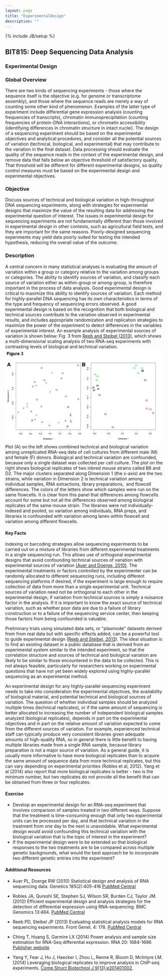 ```yaml
---
layout: page
title: "ExperimentalDesign"
description: ""
---
```

{% include JB/setup %}

## BIT815: Deep Sequencing Data Analysis

### Experimental Design

### Global Overview

There are two kinds of sequencing experiments - those where the sequence itself is the objective (e.g. for genome or transcriptome assembly), and those where the sequence reads are merely a way of counting some other kind of phenomenon. Examples of the latter type of experiment include differential gene expression analysis (counting frequencies of transcripts), chromatin immunoprecipitation (counting frequencies of protein-DNA interactions), or chromatin accessibility (identifying differences in chromatin structure in intact nuclei). The design of a sequencing experiment should be based on the experimental objectives and analytical procedures, and consider all the potential sources of variation (technical, biological, and experimental) that may contribute to the variation in the final dataset. Data processing should evaluate the quality of the sequence reads in the context of the experimental design, and remove data that falls below an objective threshold of satisfactory quality. That threshold will be different for different experimental designs, so quality control measures must be based on the experimental design and experimental objectives.


### Objective

Discuss sources of technical and biological variation in high-throughput DNA sequencing experiments, along with strategies for experimental designs that maximize the value of the resulting data for addressing the experimental question of interest. The issues in experimental design for sequencing experiments are not fundamentally different than those involved in experimental design in other contexts, such as agricultural field tests, and they are important for the same reasons. Poorly-designed sequencing experiments may yield data poorly suited for testing the intended hypothesis, reducing the overall value of the outcome.

### Description

A central concern in many statistical analyses is evaluating the amount of variation within a group or category relative to the variation among groups or categories. The ability to identify sources of variation, and classify each source of variation either as within-group or among-group, is therefore important in the process of data analysis. Good experimental design is critical to maximize this ability to identify sources of variation.
Each method for highly-parallel DNA sequencing has its own characteristics in terms of the type and frequency of sequencing errors observed. A good experimental design is based on the recognition that both biological and technical sources contribute to the variation observed in experimental results, and includes appropriate randomization and replication strategies to maximize the power of the experiment to detect differences in the variables of experimental interest.
An example analysis of experimental sources of variation is shown below: Fig  3 from [Reeb and Steibel (2013)](http://www.ncbi.nlm.nih.gov/pmc/articles/PMC3775431), which shows a multi-dimensional scaling analysis of two RNA-seq experiments with contrasting levels of biological and technical variation.
![Multi-dimensional scaling plot of results from two RNA-seq experiments, showing varying degrees of technical and biological variation.](../assets/MDSplot_ExptalDesign.png)
Plot (A) on the left shows combined technical and biological variation among unreplicated RNA-seq data of cell cultures from different male (M) and female (F) donors. Biological and technical variation are confounded, because only a single dataset was collected per cell culture. The plot on the right shows biological replicates of two inbred mouse strains called B6 and D2. The major clusters separated along Dimension 1 (the x-axis) are the two strains, while variation in Dimension 2 is technical variation among individual samples, RNA extractions, library preparations,  and flowcell differences. The colors of the letters show which samples were run on the same flowcells. It is clear from this panel that differences among flowcells account for some but not all the differences observed among biological replicates of the same mouse strain. The libraries were not individually-indexed and pooled, so variation among individuals, RNA preps, and libraries is confounded with variation among lanes within flowcell and variation among different flowcells.


#### Key Facts

Indexing or barcoding strategies allow sequencing experiments to be carried out on a mixture of libraries from different experimental treatments in a single sequencing run. This allows use of orthogonal experimental designs that avoid confounding technical sources of variation with experimental sources of variation [(Auer and Doerge, 2010)]((http://www.ncbi.nlm.nih.gov/pmc/articles/PMC2881125/)). The experimental treatments or factors controlled by the experimenter can be randomly allocated to different sequencing runs, including different sequencing platforms if desired, if the experiment is large enough to require collection of data from more than a single experimental unit. Technical sources of variation need not be orthogonal to each other in the experimental design, if variation from technical sources is simply a nuisance factor in the analysis. If it is important to know the exact source of technical variation, such as whether poor data are due to a failure of library construction or to a failure of the sequencing service center, then keeping those factors from being confounded is valuable.

Preliminary trials using simulated data sets, or "plasmode" datasets derived from from real data but with specific effects added, can be a powerful tool to guide experimental design ([Reeb and Steibel, 2013](http://www.ncbi.nlm.nih.gov/pmc/articles/PMC3775431)). The ideal situation is to find an existing dataset in a public database that is derived from an experimental system similar to the intended experiment, so that the correlation structure and sources of technical and biological variation are likely to be similar to those encountered in the data to be collected. This is not always feasible, particularly for researchers working on experimental questions that have not yet been widely explored using highly-parallel sequencing as an experimental method.

An experimental design for any highly-parallel sequencing experiment needs to take into consideration the experimental objectives, the availability of biological material, and potential technical and biological sources of variation. The question of whether individual samples should be analyzed multiple times (technical replicates), or if the same amount of sequencing is better allocated to increasing the number of independent biological samples analyzed (biological replicates), depends in part on the experimental objectives and in part on the relative amount of variation expected to come from the different sources of variation. For example, experienced technical staff can typically produce very consistent libraries given adequate amounts of high-quality RNA, so in general there is little benefit to having multiple libraries made from a single RNA sample, because library preparation is not a major source of variation. As a general guide, it is usually more informative to have more biological replicates than to acquire the same amount of sequence data from more technical replicates, but this can vary depending on experimental priorities (Robles et al, 2012). Yang et al (2014) also report that more biological replicates is better - two is the minimum number, but two replicates do not provide all the benefit that can be obtained from three or four replicates.


#### Exercise

- Develop an experimental design for an RNA-seq experiment that involves comparison of samples treated in two different ways. Suppose that the treatment is time-consuming enough that only two experimental units can be processed per day, and that technical variation in the treatment from one day to the next is unavoidable. What experimental design would avoid confounding this technical variation with the biological variation that is the topic of interest in the experiment?
- If the experimental design were to be extended so that biological responses to the two treatments are to be compared across multiple genetic backgrounds, what would the best approach be to incorporate two different genetic entries into the experiment? 

#### Additional Resources

- Auer PL, Doerge RW (2010) Statistical design and analysis of RNA sequencing data. Genetics 185(2):405-416 [PubMed Central](http://www.ncbi.nlm.nih.gov/pmc/articles/PMC2881125/)

- Robles JA, Qureshi SE, Stephen SJ, Wilson SR, Burden CJ, Taylor JM. (2012) Efficient experimental design and analysis strategies for the detection of differential expression using RNA-sequencing. BMC Genomics 13:484. [PubMed Central](http://www.ncbi.nlm.nih.gov/pmc/articles/PMC3560154)

- Reeb PD, Steibel JP (2013) Evaluating statistical analysis models for RNA sequencing experiments. Front Genet. 4: 178. [PubMed Central](http://www.ncbi.nlm.nih.gov/pmc/articles/PMC3775431) 

- Ching T, Huang S, Garmire LX (2014) Power analysis and sample size estimation for RNA-Seq differential expression. RNA 20: 1684-1696 [Publisher website](http://rnajournal.cshlp.org/content/20/11/1684.full)
- Yang Y, Fear J, Hu J, Haecker I, Zhou L, Renne R, Bloom D, McIntyre LM. (2014) Leveraging biological replicates to improve analysis in ChIP-seq experiments. [Comp Struct Biotechnol J 9(13):e201401002](http://csbj.org/article#/e201401002/leveraging-biological-replicates-to-improve-analysis-in-chip-seq-experiments).

